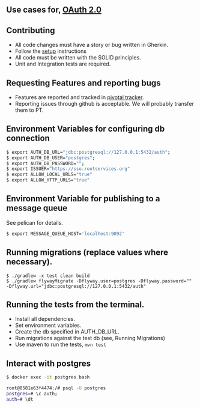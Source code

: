 Use cases for, [OAuth 2.0](http://tools.ietf.org/html/rfc6749)
---------------------------------------------------------------------------------------------------------------------

Contributing
------------
 - All code changes must have a story or bug written in Gherkin.
 - Follow the [setup](setup.md) instructions
 - All code must be written with the SOLID principles.
 - Unit and Integration tests are required.

Requesting Features and reporting bugs
-------------------------------------
 - Features are reported and tracked in [pivotal tracker](https://www.pivotaltracker.com/n/projects/1199316).
 - Reporting issues through github is acceptable. We will probably transfer them to PT.

Environment Variables for configuring db connection
---------------------------------------------------
```bash
$ export AUTH_DB_URL="jdbc:postgresql://127.0.0.1:5432/auth";
$ export AUTH_DB_USER="postgres";
$ export AUTH_DB_PASSWORD="";
$ export ISSUER="https://sso.rootservices.org"
$ export ALLOW_LOCAL_URLS="true"
$ export ALLOW_HTTP_URLS="true"
```

Environment Variable for publishing to a message queue
----------------------------------------------

See pelican for details.

```bash
$ export MESSAGE_QUEUE_HOST='localhost:9092'
```

Running migrations (replace values where necessary).
----------------------------------------------------
```
$ ./gradlew -x test clean build
$ ./gradlew flywayMigrate -Dflyway.user=postgres -Dflyway.password="" -Dflyway.url="jdbc:postgresql://127.0.0.1:5432/auth"  
```

Running the tests from the terminal.
------------------------------------
 - Install all dependencies.
 - Set environment variables.
 - Create the db specified in AUTH_DB_URL.
 - Run migrations against the test db (see, Running Migrations)
 - Use maven to run the tests, `mvn test`

Interact with postgres
-----------------------

```bash
$ docker exec -it postgres bash

root@8581e63f4474:/# psql -U postgres
postgres=# \c auth;
auth=# \dt
```
